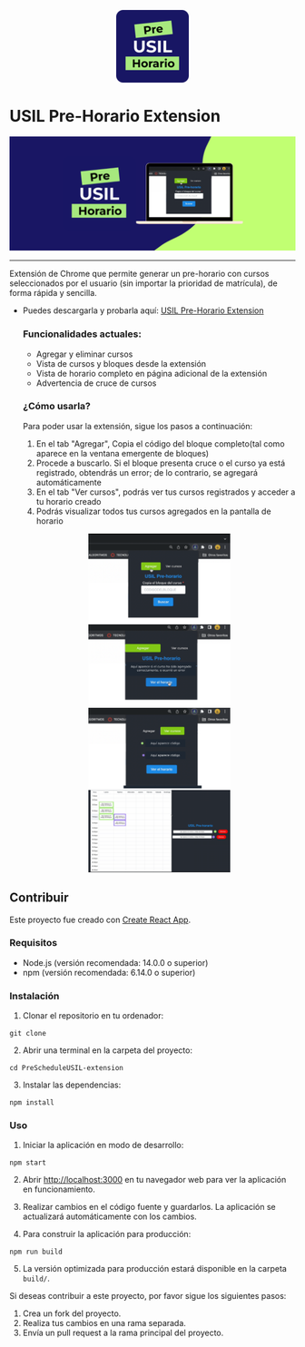 <p align="center">
  <img src="./public/icon-usilpre-128.png" alt="USIL Pre-Horario Extension">
</p>

# USIL Pre-Horario Extension
<p align="center">
  <img src="./public/usilext_fondo.png" alt="USIL Pre-Horario Extension">
</p>

---
Extensión de Chrome que permite generar un pre-horario con cursos seleccionados por el usuario (sin importar la prioridad de matrícula), de forma rápida y sencilla. 
- Puedes descargarla y probarla aquí: [USIL Pre-Horario Extension](https://chrome.google.com/webstore/detail/usil-pre-horario-extensio/jcnpdinahmogjghiebdlggolikddgkeb)

  ### Funcionalidades actuales:
  - Agregar y eliminar cursos
  - Vista de cursos y bloques desde la extensión
  - Vista de horario completo en página adicional de la extensión
  - Advertencia de cruce de cursos

  ### ¿Cómo usarla?

  Para poder usar la extensión, sigue los pasos a continuación:
  1. En el tab "Agregar", Copia el código del bloque completo(tal como aparece en la ventana emergente de bloques)
  2. Procede a buscarlo. Si el bloque presenta cruce o el curso ya está registrado, obtendrás un error; de lo contrario, se agregará automáticamente
  3. En el tab "Ver cursos", podrás ver tus cursos registrados y acceder a tu horario creado
  4. Podrás visualizar todos tus cursos agregados en la pantalla de horario
  <p align="center">
    <img src="./public/usilext_captura1.png" width="250" alt="Paso 1">
    <img src="./public/usilext_captura2.png" width="250" alt="Paso 2">
    <img src="./public/usilext_captura3.png" width="250" alt="Paso 3">
    <img src="./public/usilext_captura4.png" width="250" alt="Paso 4">
  </p>

## Contribuir
Este proyecto fue creado con [Create React App](https://github.com/facebook/create-react-app).

  ### Requisitos

  - Node.js (versión recomendada: 14.0.0 o superior)
  - npm (versión recomendada: 6.14.0 o superior)

  ### Instalación

  1. Clonar el repositorio en tu ordenador:
  ```
  git clone 
  ```
  2. Abrir una terminal en la carpeta del proyecto:
  ```
  cd PreScheduleUSIL-extension 
  ```
  3. Instalar las dependencias:
  ```
  npm install 
  ```
  ### Uso

  1. Iniciar la aplicación en modo de desarrollo:
  ```
  npm start 
  ```
  2. Abrir [http://localhost:3000](http://localhost:3000) en tu navegador web para ver la aplicación en funcionamiento.

  3. Realizar cambios en el código fuente y guardarlos. La aplicación se actualizará automáticamente con los cambios.

  4. Para construir la aplicación para producción:
  ```
  npm run build 
  ```
  5. La versión optimizada para producción estará disponible en la carpeta `build/`.

  Si deseas contribuir a este proyecto, por favor sigue los siguientes pasos:

  1. Crea un fork del proyecto.
  2. Realiza tus cambios en una rama separada.
  3. Envía un pull request a la rama principal del proyecto.
